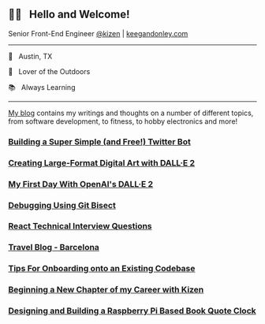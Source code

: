 ## 👋🏼 &nbsp; Hello and Welcome!

Senior Front-End Engineer [@kizen](https://github.com/kizen) | [keegandonley.com](https://keegandonley.com)

<hr>

🌵 &nbsp; Austin, TX

🌲 &nbsp; Lover of the Outdoors

📚 &nbsp; Always Learning

<hr>

[My blog](https://keegandonley.com/blog) contains my writings and thoughts on a number of different topics, from software development, to fitness, to hobby electronics and more!

### [Building a Super Simple (and Free!) Twitter Bot](https://keegandonley.com/blog/building-a-super-simple-and-free-twitter-bot)
### [Creating Large-Format Digital Art with DALL·E 2](https://keegandonley.com/blog/building-large-format-graphics-with-openai-s-dall-e-2)
### [My First Day With OpenAI's DALL·E 2](https://keegandonley.com/blog/a-quick-look-at-openai-dall-e-2)
### [Debugging Using Git Bisect](https://keegandonley.com/blog/debugging-code-using-git-bisect)
### [React Technical Interview Questions](https://keegandonley.com/blog/react-interview-questions)
### [Travel Blog - Barcelona](https://keegandonley.com/blog/trip-to-europe-part-i-barcelona)
### [Tips For Onboarding onto an Existing Codebase](https://keegandonley.com/blog/tips-for-onboarding-onto-an-existing-codebase)
### [Beginning a New Chapter of my Career with Kizen](https://keegandonley.com/blog/beginning-a-new-chapter-of-my-career-with-kizen)
### [Designing and Building a Raspberry Pi Based Book Quote Clock](https://keegandonley.com/blog/designing-and-building-a-raspberry-pi-based-book-quote-clock)
